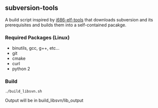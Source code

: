 ## subversion-tools
A build script inspired by [i686-elf-tools](https://github.com/lordmilko/i686-elf-tools) that downloads subversion and its prerequisites and builds them into a self-contained pacakge.

### Required Packages (Linux)

 * binutils, gcc, g++, etc...
 * git
 * cmake
 * curl
 * python 2

### Build
```
./build_libsvn.sh
```
Output will be in build_libsvn/lib_output
